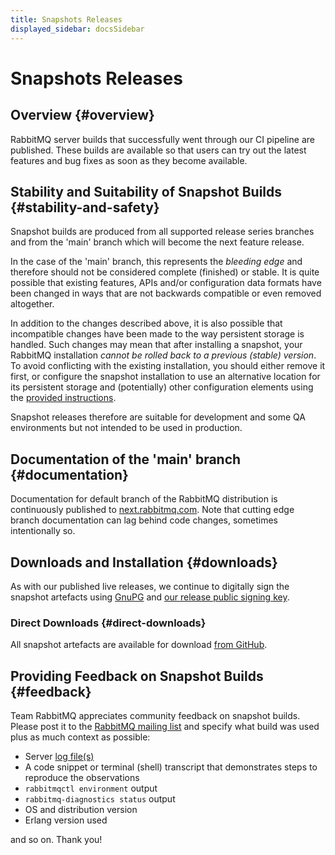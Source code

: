 ```yaml
---
title: Snapshots Releases
displayed_sidebar: docsSidebar
---
```

<!--
Copyright (c) 2005-2023 Broadcom. All Rights Reserved. The term "Broadcom" refers to Broadcom Inc. and/or its subsidiaries.

All rights reserved. This program and the accompanying materials
are made available under the terms of the under the Apache License,
Version 2.0 (the "License”); you may not use this file except in compliance
with the License. You may obtain a copy of the License at

https://www.apache.org/licenses/LICENSE-2.0

Unless required by applicable law or agreed to in writing, software
distributed under the License is distributed on an "AS IS" BASIS,
WITHOUT WARRANTIES OR CONDITIONS OF ANY KIND, either express or implied.
See the License for the specific language governing permissions and
limitations under the License.
-->

# Snapshots Releases

## Overview {#overview}

RabbitMQ server builds that successfully went through our CI
pipeline are published. These builds are available so that users
can try out the latest features and bug fixes as soon as they
become available.


## Stability and Suitability of Snapshot Builds {#stability-and-safety}

Snapshot builds are produced from all supported release series branches and from
the 'main' branch which will become the next feature release.

In the case of the 'main' branch, this represents the
<i>bleeding edge</i> and therefore should not be considered
complete (finished) or stable. It is quite possible that
existing features, APIs and/or configuration data formats have
been changed in ways that are not backwards compatible or even
removed altogether.

In addition to the changes described above, it is also possible that
incompatible changes have been made to the way persistent storage
is handled. Such changes may mean that after installing a snapshot,
your RabbitMQ installation <i>cannot be rolled back to a previous (stable) version</i>. To avoid conflicting with the existing
installation, you should either remove it first, or configure the
snapshot installation to use an alternative location for its
persistent storage and (potentially) other configuration elements
using the [provided instructions](./relocate).

Snapshot releases therefore are suitable for development and some QA
environments but not intended to be used in production.


## Documentation of the 'main' branch {#documentation}

Documentation for default branch of the RabbitMQ distribution is continuously published to
[next.rabbitmq.com](http://next.rabbitmq.com/./documentation).
Note that cutting edge branch documentation can lag behind code changes, sometimes
intentionally so.


## Downloads and Installation {#downloads}

As with our published live releases, we continue to digitally
sign the snapshot artefacts using [GnuPG](http://www.gnupg.org/) and
[our release public signing key](./signatures).

### Direct Downloads {#direct-downloads}

All snapshot artefacts are available for download [from GitHub](https://github.com/rabbitmq/rabbitmq-server-binaries-dev/releases).


## Providing Feedback on Snapshot Builds {#feedback}

Team RabbitMQ appreciates community feedback on snapshot builds.
Please post it to the [RabbitMQ mailing list](https://groups.google.com/forum/#!forum/rabbitmq-users)
and specify what build was used plus as much context as possible:

 * Server [log file(s)](./logging)
 * A code snippet or terminal (shell) transcript that demonstrates steps to reproduce the observations
 * `rabbitmqctl environment` output
 * `rabbitmq-diagnostics status` output
 * OS and distribution version
 * Erlang version used

and so on. Thank you!
